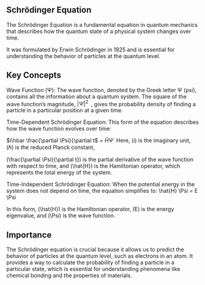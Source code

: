 
## Schrödinger Equation

The Schrödinger Equation is a fundamental equation in quantum mechanics that describes how the quantum state of a physical system changes over time. 

It was formulated by Erwin Schrödinger in 1925 and is essential for understanding the behavior of particles at the quantum level.

## Key Concepts

 Wave Function (Ψ): The wave function, denoted by the Greek letter Ψ (psi), contains all the information about a quantum system. The square of the wave function’s magnitude, $|\Psi|^2$  , gives the probability density of finding a particle in a particular position at a given time.

Time-Dependent Schrödinger Equation: This form of the equation describes how the wave function evolves over time:

$i\hbar \frac{\partial \Psi}{\partial t$ = $\hat{H} \Psi$  Here, (i) is the imaginary unit, $(\hbar)$ is the reduced Planck constant,

(\frac{\partial \Psi}{\partial t}) is the partial derivative of the wave function with respect to time, and (\hat{H}) is the Hamiltonian operator, which represents the total energy of the system.

Time-Independent Schrödinger Equation: When the potential energy in the system does not depend on time, the equation simplifies to:  \hat{H} \Psi = E \Psi

In this form, (\hat{H}) is the Hamiltonian operator, (E) is the energy eigenvalue, and (\Psi) is the wave function.

## Importance

The Schrödinger equation is crucial because it allows us to predict the behavior of particles at the quantum level, such as electrons in an atom. It provides a way to calculate the probability of finding a particle in a particular state, which is essential for understanding phenomena like chemical bonding and the properties of materials.



